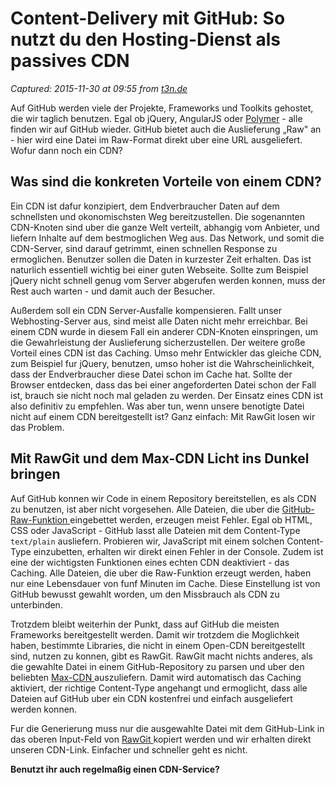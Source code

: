 # Content-Delivery mit GitHub: So nutzt du den Hosting-Dienst als passives CDN

_Captured: 2015-11-30 at 09:55 from [t3n.de](http://t3n.de/news/content-delivery-github-nutzt-660501/?utm_source=feedburner+t3n+News+12.000er&utm_medium=feed&utm_campaign=Feed%3A+aktuell%2Ffeeds%2Frss+%28t3n+News%29)_

Auf GitHub werden viele der Projekte, Frameworks und Toolkits gehostet, die wir taglich benutzen. Egal ob jQuery, AngularJS oder [Polymer](http://t3n.de/news/power-project-polymer-639425/) - alle finden wir auf GitHub wieder. GitHub bietet auch die Auslieferung „Raw" an - hier wird eine Datei im Raw-Format direkt uber eine URL ausgeliefert. Wofur dann noch ein CDN?

## Was sind die konkreten Vorteile von einem CDN?

Ein CDN ist dafur konzipiert, dem Endverbraucher Daten auf dem schnellsten und okonomischsten Weg bereitzustellen. Die sogenannten CDN-Knoten sind uber die ganze Welt verteilt, abhangig vom Anbieter, und liefern Inhalte auf dem bestmoglichen Weg aus. Das Network, und somit die CDN-Server, sind darauf getrimmt, einen schnellen Response zu ermoglichen. Benutzer sollen die Daten in kurzester Zeit erhalten. Das ist naturlich essentiell wichtig bei einer guten Webseite. Sollte zum Beispiel jQuery nicht schnell genug vom Server abgerufen werden konnen, muss der Rest auch warten - und damit auch der Besucher.

Außerdem soll ein CDN Server-Ausfalle kompensieren. Fallt unser Webhosting-Server aus, sind meist alle Daten nicht mehr erreichbar. Bei einem CDN wurde in diesem Fall ein anderer CDN-Knoten einspringen, um die Gewahrleistung der Auslieferung sicherzustellen. Der weitere große Vorteil eines CDN ist das Caching. Umso mehr Entwickler das gleiche CDN, zum Beispiel fur jQuery, benutzen, umso hoher ist die Wahrscheinlichkeit, dass der Endverbraucher diese Datei schon im Cache hat. Sollte der Browser entdecken, dass das bei einer angeforderten Datei schon der Fall ist, brauch sie nicht noch mal geladen zu werden. Der Einsatz eines CDN ist also definitiv zu empfehlen. Was aber tun, wenn unsere benotigte Datei nicht auf einem CDN bereitgestellt ist? Ganz einfach: Mit RawGit losen wir das Problem.

## Mit RawGit und dem Max-CDN Licht ins Dunkel bringen

Auf GitHub konnen wir Code in einem Repository bereitstellen, es als CDN zu benutzen, ist aber nicht vorgesehen. Alle Dateien, die uber die [GitHub-Raw-Funktion ](https://raw.githubusercontent.com/jquery/jquery/master/test/jquery.js)eingebettet werden, erzeugen meist Fehler. Egal ob HTML, CSS oder JavaScript - GitHub lasst alle Dateien mit dem Content-Type `text/plain` ausliefern. Probieren wir, JavaScript mit einem solchen Content-Type einzubetten, erhalten wir direkt einen Fehler in der Console. Zudem ist eine der wichtigsten Funktionen eines echten CDN deaktiviert - das Caching. Alle Dateien, die uber die Raw-Funktion erzeugt werden, haben nur eine Lebensdauer von funf Minuten im Cache. Diese Einstellung ist von GitHub bewusst gewahlt worden, um den Missbrauch als CDN zu unterbinden.

Trotzdem bleibt weiterhin der Punkt, dass auf GitHub die meisten Frameworks bereitgestellt werden. Damit wir trotzdem die Moglichkeit haben, bestimmte Libraries, die nicht in einem Open-CDN bereitgestellt sind, nutzen zu konnen, gibt es RawGit. RawGit macht nichts anderes, als die gewahlte Datei in einem GitHub-Repository zu parsen und uber den beliebten [Max-CDN ](https://www.maxcdn.com/) auszuliefern. Damit wird automatisch das Caching aktiviert, der richtige Content-Type angehangt und ermoglicht, dass alle Dateien auf GitHub uber ein CDN kostenfrei und einfach ausgeliefert werden konnen.

Fur die Generierung muss nur die ausgewahlte Datei mit dem GitHub-Link in das oberen Input-Feld von [RawGit ](https://rawgit.com/) kopiert werden und wir erhalten direkt unseren CDN-Link. Einfacher und schneller geht es nicht.

**Benutzt ihr auch regelmaßig einen CDN-Service?**
